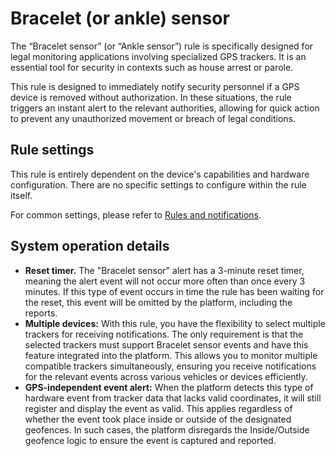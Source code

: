 # Bracelet (or ankle) sensor

The “Bracelet sensor” (or “Ankle sensor”) rule is specifically designed for legal monitoring applications involving specialized GPS trackers. It is an essential tool for security in contexts such as house arrest or parole.

This rule is designed to immediately notify security personnel if a GPS device is removed without authorization. In these situations, the rule triggers an instant alert to the relevant authorities, allowing for quick action to prevent any unauthorized movement or breach of legal conditions.

## Rule settings

This rule is entirely dependent on the device's capabilities and hardware configuration. There are no specific settings to configure within the rule itself.

For common settings, please refer to [Rules and notifications](../).

## System operation details

* **Reset timer.** The "Bracelet sensor" alert has a 3-minute reset timer, meaning the alert event will not occur more often than once every 3 minutes. If this type of event occurs in time the rule has been waiting for the reset, this event will be omitted by the platform, including the reports.
* **Multiple devices:** With this rule, you have the flexibility to select multiple trackers for receiving notifications. The only requirement is that the selected trackers must support Bracelet sensor events and have this feature integrated into the platform. This allows you to monitor multiple compatible trackers simultaneously, ensuring you receive notifications for the relevant events across various vehicles or devices efficiently.
* **GPS-independent event alert:** When the platform detects this type of hardware event from tracker data that lacks valid coordinates, it will still register and display the event as valid. This applies regardless of whether the event took place inside or outside of the designated geofences. In such cases, the platform disregards the Inside/Outside geofence logic to ensure the event is captured and reported.

